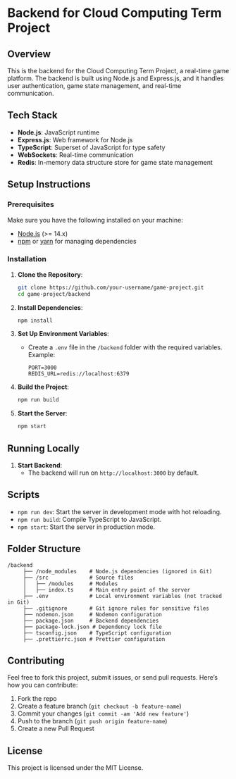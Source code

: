 # Backend for Cloud Computing Term Project

## Overview

This is the backend for the Cloud Computing Term Project, a real-time game platform. The backend is built using Node.js and Express.js, and it handles user authentication, game state management, and real-time communication.

## Tech Stack

-   **Node.js**: JavaScript runtime
-   **Express.js**: Web framework for Node.js
-   **TypeScript**: Superset of JavaScript for type safety
-   **WebSockets**: Real-time communication
-   **Redis**: In-memory data structure store for game state management

## Setup Instructions

### Prerequisites

Make sure you have the following installed on your machine:

-   [Node.js](https://nodejs.org/) (>= 14.x)
-   [npm](https://www.npmjs.com/) or [yarn](https://yarnpkg.com/) for managing dependencies

### Installation

1. **Clone the Repository**:

    ```bash
    git clone https://github.com/your-username/game-project.git
    cd game-project/backend
    ```

2. **Install Dependencies**:

    ```bash
    npm install
    ```

3. **Set Up Environment Variables**:

    - Create a `.env` file in the `/backend` folder with the required variables. Example:
        ```env
        PORT=3000
        REDIS_URL=redis://localhost:6379
        ```

4. **Build the Project**:

    ```bash
    npm run build
    ```

5. **Start the Server**:
    ```bash
    npm start
    ```

## Running Locally

1. **Start Backend**:
    - The backend will run on `http://localhost:3000` by default.

## Scripts

-   `npm run dev`: Start the server in development mode with hot reloading.
-   `npm run build`: Compile TypeScript to JavaScript.
-   `npm start`: Start the server in production mode.

## Folder Structure

```
/backend
     ├── /node_modules    # Node.js dependencies (ignored in Git)
     ├── /src             # Source files
     │   ├── /modules     # Modules
     │   ├── index.ts     # Main entry point of the server
     ├── .env             # Local environment variables (not tracked in Git)
     ├── .gitignore       # Git ignore rules for sensitive files
     ├── nodemon.json     # Nodemon configuration
     ├── package.json     # Backend dependencies
     ├── package-lock.json # Dependency lock file
     ├── tsconfig.json    # TypeScript configuration
     ├── .prettierrc.json # Prettier configuration
```

## Contributing

Feel free to fork this project, submit issues, or send pull requests. Here’s how you can contribute:

1. Fork the repo
2. Create a feature branch (`git checkout -b feature-name`)
3. Commit your changes (`git commit -am 'Add new feature'`)
4. Push to the branch (`git push origin feature-name`)
5. Create a new Pull Request

## License

This project is licensed under the MIT License.

